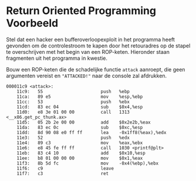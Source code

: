# Return Oriented Programming Voorbeeld
Stel dat een hacker een bufferoverloopexploit in het programma heeft gevonden om de controlestroom te kapen door het retouradres op de stapel te overschrijven met het begin van een ROP-keten. Hieronder staan ​​fragmenten uit het programma in kwestie.

Bouw een ROP-keten die de schadelijke functie `attack` aanroept, die geen argumenten vereist en `"ATTACKED!"` naar de console zal afdrukken.

```
000011c9 <attack>:
    11c9:	55                   	push   %ebp
    11ca:	89 e5                	mov    %esp,%ebp
    11cc:	53                   	push   %ebx
    11cd:	83 ec 04             	sub    $0x4,%esp
    11d0:	e8 3e 01 00 00       	call   1313 <__x86.get_pc_thunk.ax>
    11d5:	05 2b 2e 00 00       	add    $0x2e2b,%eax
    11da:	83 ec 0c             	sub    $0xc,%esp
    11dd:	8d 90 08 e0 ff ff    	lea    -0x1ff8(%eax),%edx
    11e3:	52                   	push   %edx
    11e4:	89 c3                	mov    %eax,%ebx
    11e6:	e8 45 fe ff ff       	call   1030 <printf@plt>
    11eb:	83 c4 10             	add    $0x10,%esp
    11ee:	b8 01 00 00 00       	mov    $0x1,%eax
    11f3:	8b 5d fc             	mov    -0x4(%ebp),%ebx
    11f6:	c9                   	leave  
    11f7:	c3                   	ret
```
